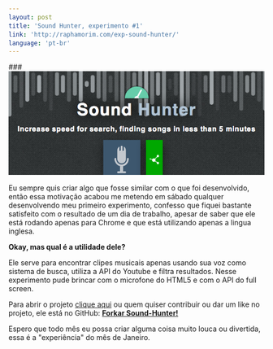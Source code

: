 ```yaml
---
layout: post
title: 'Sound Hunter, experimento #1'
link: 'http://raphamorim.com/exp-sound-hunter/'
language: 'pt-br'
---
```


###<img src="/assets/images/posts/sound-hunter.jpg" alt="2013" style="padding: 0; border: none !important; background:none;">

Eu sempre quis criar algo que fosse similar com o que foi desenvolvido, então essa motivação acabou me metendo em sábado qualquer desenvolvendo meu primeiro experimento, confesso que fiquei bastante satisfeito com o resultado de um dia de trabalho, apesar de saber que ele está rodando apenas para Chrome e que está utilizando apenas a lingua inglesa.

<!-- more -->

**Okay, mas qual é a utilidade dele?**

Ele serve para encontrar clipes musicais apenas usando sua voz como sistema de busca, utiliza a API do Youtube e filtra resultados. Nesse experimento pude brincar com o microfone do HTML5 e com o API do full screen.

Para abrir o projeto <a href="http://raphamorim.com/sound-hunter" class="link">clique aqui</a> ou quem quiser contribuir ou dar um like no projeto, ele está no GitHub: **<a href="https://github.com/raphamorim/sound-hunter">Forkar Sound-Hunter!</a>**

Espero que todo mês eu possa criar alguma coisa muito louca ou divertida, essa é a "experiência" do mês de Janeiro.